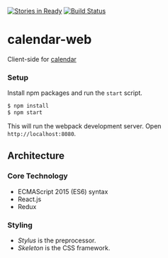 
[![Stories in Ready](https://badge.waffle.io/ADI-Labs/calendar-web.png?label=ready&title=Ready)](https://waffle.io/ADI-Labs/calendar-web)
[![Build Status](https://travis-ci.org/ADI-Labs/calendar-web.svg?branch=master)](https://travis-ci.org/ADI-Labs/calendar-web)

# calendar-web
Client-side for [calendar](https://github.com/ADI-Labs/calendar)

### Setup

Install npm packages and run the `start` script.

```bash
$ npm install
$ npm start
```

This will run the webpack development server. Open `http://localhost:8080`.

## Architecture

### Core Technology
 - ECMAScript 2015 (ES6) syntax
 - React.js
 - Redux

### Styling
 - *Stylus* is the preprocessor.
 - *Skeleton* is the CSS framework.
